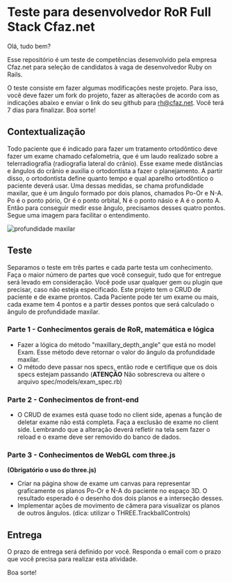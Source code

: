 # Teste para desenvolvedor RoR Full Stack Cfaz.net

Olá, tudo bem?

Esse repositório é um teste de competências desenvolvido pela empresa Cfaz.net para seleção de candidatos à vaga de desenvolvedor Ruby on Rails.

O teste consiste em fazer algumas modificações neste projeto. Para isso, você deve fazer um fork do projeto, fazer as alterações de acordo com as indicações abaixo e enviar o link do seu github para rh@cfaz.net. Você terá 7 dias para finalizar. Boa sorte!

## Contextualização
Todo paciente que é indicado para fazer um tratamento ortodôntico deve fazer um exame chamado cefalometria, que é um laudo realizado sobre a telerradiografia (radiografia lateral do crânio). Esse exame mede distâncias e ângulos do crânio e auxilia o ortodontista a fazer o planejamento. A partir disso, o ortodontista define quanto tempo e qual aparelho ortodôntico o paciente deverá usar. Uma dessas medidas, se chama profundidade maxilar, que é um ângulo formado por dois planos, chamados Po-Or e N-A. Po é o ponto pório, Or é o ponto orbital, N é o ponto násio e A é o ponto A. Então para conseguir medir esse ângulo, precisamos desses quatro pontos. Segue uma imagem para facilitar o entendimento.

![profundidade maxilar](https://user-images.githubusercontent.com/1520828/59073049-ccdf3780-889b-11e9-8e10-c7b30175b4ae.png)

## Teste
Separamos o teste em três partes e cada parte testa um conhecimento. Faça o maior número de partes que você conseguir, tudo que for entregue será levado em consideração. Você pode usar qualquer gem ou plugin que precisar, caso não esteja especificado. Este projeto tem o CRUD de paciente e de exame prontos. Cada Paciente  pode ter um exame ou mais, cada exame tem 4 pontos e a partir desses pontos que será calculado o ângulo de profundidade maxilar.

### Parte 1 - Conhecimentos gerais de RoR, matemática e lógica
- Fazer a lógica do método "maxillary_depth_angle" que está no model Exam. Esse método deve retornar o valor do ângulo da profundidade maxilar.
- O método deve passar nos specs, então rode e certifique que os dois specs estejam passando (**ATENÇÃO** Não sobrescreva ou altere o arquivo spec/models/exam_spec.rb)

### Parte 2 - Conhecimentos de front-end
- O CRUD de exames está quase todo no client side, apenas a função de deletar exame não está completa. Faça a exclusão de exame no client side. Lembrando que a alteração deverá refletir na tela sem fazer o reload e o exame deve ser removido do banco de dados.

### Parte 3 - Conhecimentos de WebGL com three.js
**(Obrigatório o uso do three.js)**
- Criar na página show de exame um canvas para representar graficamente os planos Po-Or e N-A do paciente no espaço 3D. O resultado esperado é o desenho dos dois planos e a interseção desses.
- Implementar ações de movimento de câmera para visualizar os planos de outros ângulos. (dica: utilizar o THREE.TrackballControls)

## Entrega
O prazo de entrega será definido por você. Responda o email com o prazo que você precisa para realizar esta atividade.

Boa sorte!
